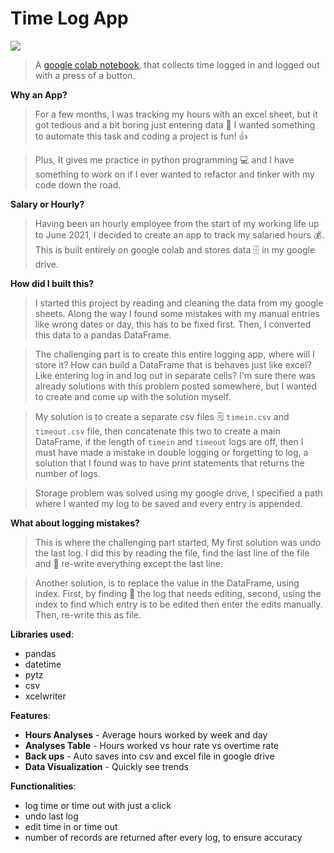 # Time Log App
<img src='https://encrypted-tbn0.gstatic.com/images?q=tbn:ANd9GcTBepozD0DfuxWa5mS21jkqMOzrlAdwegiBnw&usqp=CAU'>

>A [google colab notebook](https://colab.research.google.com/drive/1Cy4FgA-8tdzJk9aR6U0xPSDAc-gGhCww?usp=sharing), that collects time logged in and logged out with a press of a button.  


**Why an App?**
> For a few months, I was tracking my hours with an excel sheet, but it got tedious and a bit boring just entering data &#129335; I wanted something to automate this task and coding a project is fun! &#128077;

> Plus, It gives me practice in python programming &#128187;  and I have something to work on if I ever wanted to refactor and tinker with my code down the road. 


**Salary or Hourly?**

> Having been an hourly employee from the start of my working life up to June 2021, I decided to create an app to track my salaried hours &#128176;. This is built entirely on google colab and stores data &#128452; in my google drive.

**How did I built this?** 
> I started this project by reading and cleaning the data from my google sheets. Along the way I found some mistakes with my manual entries like wrong dates or day, this has to be fixed first. Then, I converted this data to a pandas DataFrame. 

> The challenging part is to create this entire logging app, where will I store it? How can build a DataFrame that is behaves just like excel? Like entering log in and log out in separate cells? I'm sure there was already solutions with this problem posted somewhere, but I wanted to create and come up with the solution myself.    

> My solution is to create a separate csv files &#128466; `timein.csv` and `timeout.csv` file, then concatenate this two to create a main DataFrame, if the length of `timein` and `timeout` logs are off, then I must have made a mistake in double logging or forgetting to log, a solution that I found was to have print statements that returns the number of logs. 

> Storage problem was solved using my google drive, I specified a path where I wanted my log to be saved and every entry is appended.

**What about logging mistakes?**
> This is where the challenging part started, My first solution was undo the last log. I did this by reading the file, find the last line of the file and &#128221; re-write everything except the last line. 

> Another solution, is to replace the value in the DataFrame, using index. First, by finding &#128270; the log that needs editing, second, using the index to find which entry is to be edited then enter the edits manually. Then, re-write this as file. 

**Libraries used**:
* pandas
* datetime
* pytz
* csv
* xcelwriter

**Features**:

* **Hours Analyses** - Average hours worked by week and day
* **Analyses Table** - Hours worked vs hour rate vs overtime rate
* **Back ups** - Auto saves into csv and excel file in google drive
* **Data Visualization** - Quickly see trends

**Functionalities**:

* log time or time out with just a click
* undo last log
* edit time in or time out
* number of records are returned after every log, to ensure accuracy



